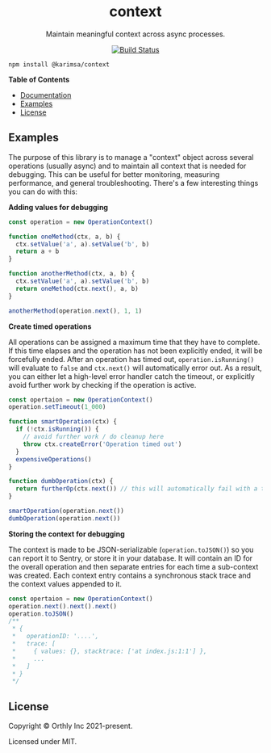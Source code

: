 <h1 align="center">
  context
</h1>

<p align="center">Maintain meaningful context across async processes.</p>

<p align="center">
  <a href="https://github.com/Dandy-OSS/context/actions">
    <img src="https://github.com/Dandy-OSS/context/workflows/CI/badge.svg" alt="Build Status">
  </a>
</p>

```
npm install @karimsa/context
```

**Table of Contents**

 * [Documentation](https://orthly-context.vercel.app)
 * [Examples](#examples)
 * [License](#license)

## Examples

The purpose of this library is to manage a "context" object across several operations (usually async) and to maintain all context that is needed for debugging.
This can be useful for better monitoring, measuring performance, and general troubleshooting. There's a few interesting things you can do with this:

**Adding values for debugging**

```javascript
const operation = new OperationContext()

function oneMethod(ctx, a, b) {
  ctx.setValue('a', a).setValue('b', b)
  return a + b
}

function anotherMethod(ctx, a, b) {
  ctx.setValue('a', a).setValue('b', b)
  return oneMethod(ctx.next(), a, b)
}

anotherMethod(operation.next(), 1, 1)
```

**Create timed operations**

All operations can be assigned a maximum time that they have to complete. If this time elapses and the operation has not been explicitly ended, it will be forcefully
ended. After an operation has timed out, `operation.isRunning()` will evaluate to `false` and `ctx.next()` will automatically error out. As a result, you can either
let a high-level error handler catch the timeout, or explicitly avoid further work by checking if the operation is active.

```javascript
const opertaion = new OperationContext()
operation.setTimeout(1_000)

function smartOperation(ctx) {
  if (!ctx.isRunning()) {
    // avoid further work / do cleanup here
    throw ctx.createError('Operation timed out')
  }
  expensiveOperations()
}

function dumbOperation(ctx) {
  return furtherOp(ctx.next()) // this will automatically fail with a timeout message
}

smartOperation(operation.next())
dumbOperation(operation.next())
```

**Storing the context for debugging**

The context is made to be JSON-serializable (`operation.toJSON()`) so you can report it to Sentry, or store it in your database. It will contain an ID for the overall operation and then separate entries for each time a sub-context was created. Each context entry contains a synchronous stack trace and the context values appended to it.

```javascript
const opertaion = new OperationContext()
operation.next().next().next()
operation.toJSON()
/**
 * {
 *   operationID: '....',
 *   trace: [
 *     { values: {}, stacktrace: ['at index.js:1:1'] },
 *     ...
 *   ]
 * }
 */
```

## License

Copyright &copy; Orthly Inc 2021-present.

Licensed under MIT.
